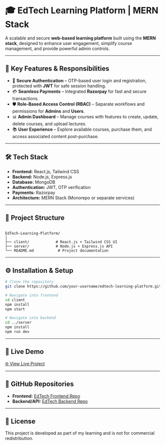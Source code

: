 # 🎓 EdTech Learning Platform | MERN Stack  

A scalable and secure **web-based learning platform** built using the **MERN stack**, designed to enhance user engagement, simplify course management, and provide powerful admin controls.  

---

## 🚀 Key Features & Responsibilities  
- 🔐 **Secure Authentication** – OTP-based user login and registration, protected with **JWT** for safe session handling.  
- 💳 **Seamless Payments** – Integrated **Razorpay** for fast and secure transactions.  
- 🛡 **Role-Based Access Control (RBAC)** – Separate workflows and permissions for **Admins** and **Users**.  
- 📊 **Admin Dashboard** – Manage courses with features to create, update, delete courses, and upload lectures.  
- 📚 **User Experience** – Explore available courses, purchase them, and access associated content post-purchase.  

---

## 🛠 Tech Stack  
- **Frontend:** React.js, Tailwind CSS  
- **Backend:** Node.js, Express.js  
- **Database:** MongoDB  
- **Authentication:** JWT, OTP verification  
- **Payments:** Razorpay  
- **Architecture:** MERN Stack (Monorepo or separate services)  

---

## 📂 Project Structure  

```

EdTech-Learning-Platform/
│
├── client/            # React.js + Tailwind CSS UI
├── server/            # Node.js + Express.js API
└── README.md           # Project documentation

````

---

## ⚙️ Installation & Setup  

```bash
# Clone the repository
git clone https://github.com/your-username/edtech-learning-platform.git

# Navigate into frontend
cd client
npm install
npm start

# Navigate into backend
cd ../server
npm install
npm run dev
````

---

## 🔗 Live Demo

[🌐 View Live Project](https://ed-tech-frontend-theta.vercel.app/)

---

## 📂 GitHub Repositories

* **Frontend:** [EdTech Frontend Repo](https://github.com/Anish-patil-2005/Ed_Tech_Frontend)
* **Backend/API:** [EdTech Backend Repo](https://github.com/Anish-patil-2005/Ed_Tech)

---

## 📜 License

This project is developed as part of my learning and is not for commercial redistribution.

